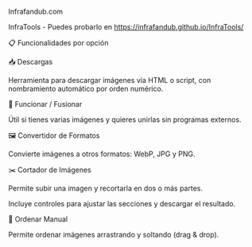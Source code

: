 Infrafandub.com

InfraTools - Puedes probarlo en https://infrafandub.github.io/InfraTools/

📋 Funcionalidades por opción

📥 Descargas

Herramienta para descargar imágenes vía HTML o script, con nombramiento automático por orden numérico.

🔄 Funcionar / Fusionar

Útil si tienes varias imágenes y quieres unirlas sin programas externos.

🖼️ Convertidor de Formatos

Convierte imágenes a otros formatos: WebP, JPG y PNG.

✂️ Cortador de Imágenes

Permite subir una imagen y recortarla en dos o más partes.

Incluye controles para ajustar las secciones y descargar el resultado.

📝 Ordenar Manual

Permite ordenar imágenes arrastrando y soltando (drag & drop).
